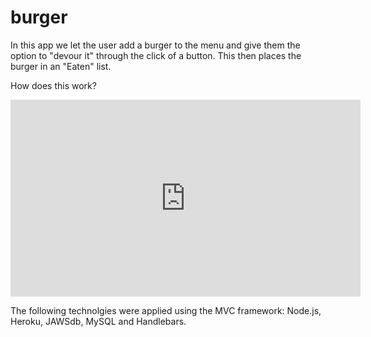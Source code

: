 # burger



In this app we let the user add a burger to the menu and give them the option to "devour it" through the click of a button. This then places the burger in an "Eaten" list. 

How does this work? 

<iframe width="560" height="315" src="https://www.youtube.com/embed/yrQxs2OGgPQ" frameborder="0" allow="accelerometer; autoplay; encrypted-media; gyroscope; picture-in-picture" allowfullscreen></iframe>

The following technolgies were applied using the MVC framework: Node.js, Heroku, JAWSdb, MySQL and Handlebars. 